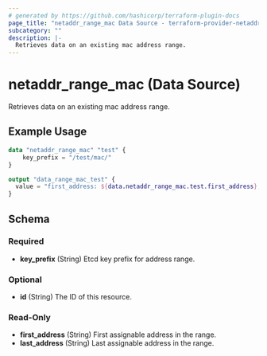 ```yaml
---
# generated by https://github.com/hashicorp/terraform-plugin-docs
page_title: "netaddr_range_mac Data Source - terraform-provider-netaddr"
subcategory: ""
description: |-
  Retrieves data on an existing mac address range.
---
```


# netaddr_range_mac (Data Source)

Retrieves data on an existing mac address range.

## Example Usage

```terraform
data "netaddr_range_mac" "test" {
    key_prefix = "/test/mac/"
}

output "data_range_mac_test" {
  value = "first_address: ${data.netaddr_range_mac.test.first_address}, last_address: ${data.netaddr_range_mac.test.last_address}"
}
```

<!-- schema generated by tfplugindocs -->
## Schema

### Required

- **key_prefix** (String) Etcd key prefix for address range.

### Optional

- **id** (String) The ID of this resource.

### Read-Only

- **first_address** (String) First assignable address in the range.
- **last_address** (String) Last assignable address in the range.


